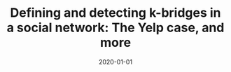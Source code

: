 ---
title: 'Defining and detecting k-bridges in a social network: The Yelp case, and more'
collection: publications
permalink: /publication/2020-Knowledge-Based Systems-Defining-and.md
excerpt: 'E. Corradini, A. Nocera, D. Ursino, L. Virgili'
date: 2020-01-01
venue: 'Knowledge-Based Systems'
link: 'https://doi.org/10.1016/j.knosys.2020.105721'
location: 'DII, Polytechnic University of Marche, Italy; DIII, University of Pavia, Italy'
---